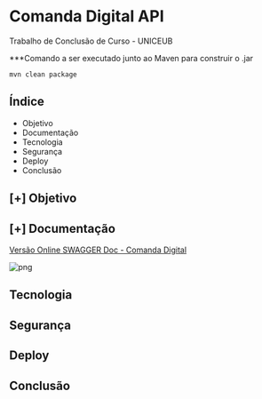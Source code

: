# Comanda Digital API

Trabalho de Conclusão de Curso - UNICEUB

***Comando a ser executado junto ao Maven para construir o .jar

```mvn clean package```

## Índice
* Objetivo
* Documentação
* Tecnologia
* Segurança
* Deploy
* Conclusão


## [+] Objetivo



## [+] Documentação

[Versão Online SWAGGER Doc - Comanda Digital](http://142.93.114.227:8090/swagger-ui.html#/)

![png](img/swagger.png)


## Tecnologia




## Segurança


## Deploy


## Conclusão

